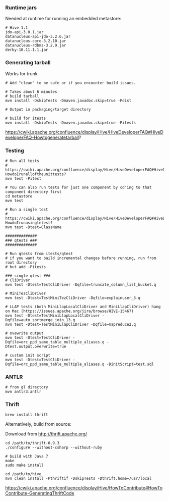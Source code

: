 ### Runtime jars

Needed at runtime for running an embedded metastore:
```
# Hive 1.1
jdo-api-3.0.1.jar
datanucleus-api-jdo-3.2.6.jar
datanucleus-core-3.2.10.jar
datanucleus-rdbms-3.2.9.jar
derby-10.11.1.1.jar
```


### Generating tarball
Works for trunk
```
# Add "clean" to be safe or if you encounter build issues.

# Takes about 6 minutes
# build tarball
mvn install -DskipTests -Dmaven.javadoc.skip=true -Pdist

# Output in packaging/target directory

# build for itests
mvn install -DskipTests -Dmaven.javadoc.skip=true -Pitests
```
https://cwiki.apache.org/confluence/display/Hive/HiveDeveloperFAQ#HiveDeveloperFAQ-Howtogeneratetarball?


### Testing

```
# Run all tests
# https://cwiki.apache.org/confluence/display/Hive/HiveDeveloperFAQ#HiveDeveloperFAQ-HowdoIrunalloftheunittests?
mvn test -Pitest

# You can also run tests for just one component by cd'ing to that component directory first
cd metastore
mvn test

# Run a single test
# https://cwiki.apache.org/confluence/display/Hive/HiveDeveloperFAQ#HiveDeveloperFAQ-HowdoIrunasingletest?
mvn test -Dtest=ClassName

##############
### qtests ###
##############

# Run qtests from itests/qtest
# if you want to build incremental changes before running, run from root directory
# but add -Pitests

### single qtest ###
# CliDriver
mvn test -Dtest=TestCliDriver -Dqfile=truncate_column_list_bucket.q

# MiniTezCliDriver
mvn test -Dtest=TestMiniTezCliDriver -Dqfile=explainuser_3.q

# LLAP tests (both MiniLlapLocalCliDriver and MiniLlapCliDriver) hang on Mac (https://issues.apache.org/jira/browse/HIVE-15467)
mvn test -Dtest=TestMiniLlapLocalCliDriver -Dqfile=auto_sortmerge_join_13.q
mvn test -Dtest=TestMiniLlapCliDriver -Dqfile=mapreduce2.q

# ovewrite output
mvn test -Dtest=TestCliDriver -Dqfile=orc_ppd_same_table_multiple_aliases.q -Dtest.output.overwrite=true

# custom init script
mvn test -Dtest=TestCliDriver -Dqfile=orc_ppd_same_table_multiple_aliases.q -DinitScript=test.sql
```


### ANTLR
```
# from ql directory
mvn antlr3:antlr
```


### Thrift

```
brew install thrift
```

Alternatively, build from source:

Download from http://thrift.apache.org/
```
cd /path/to/thrift-0.9.3
./configure --without-csharp --without-ruby

# build with Java 7
make
sudo make install

cd /path/to/hive
mvn clean install -Pthriftif -DskipTests -Dthrift.home=/usr/local
```

https://cwiki.apache.org/confluence/display/Hive/HowToContribute#HowToContribute-GeneratingThriftCode
